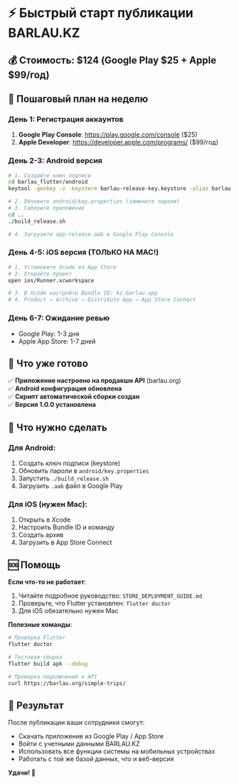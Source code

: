 # ⚡ Быстрый старт публикации BARLAU.KZ

## 💰 Стоимость: $124 (Google Play $25 + Apple $99/год)

## 🚀 Пошаговый план на неделю

### День 1: Регистрация аккаунтов
1. **Google Play Console**: https://play.google.com/console ($25)
2. **Apple Developer**: https://developer.apple.com/programs/ ($99/год)

### День 2-3: Android версия
```bash
# 1. Создайте ключ подписи
cd barlau_flutter/android
keytool -genkey -v -keystore barlau-release-key.keystore -alias barlau -keyalg RSA -keysize 2048 -validity 10000

# 2. Обновите android/key.properties (замените пароли)
# 3. Соберите приложение
cd ..
./build_release.sh

# 4. Загрузите app-release.aab в Google Play Console
```

### День 4-5: iOS версия (ТОЛЬКО НА MAC!)
```bash
# 1. Установите Xcode из App Store
# 2. Откройте проект
open ios/Runner.xcworkspace

# 3. В Xcode настройте Bundle ID: kz.barlau.app
# 4. Product → Archive → Distribute App → App Store Connect
```

### День 6-7: Ожидание ревью
- Google Play: 1-3 дня
- Apple App Store: 1-7 дней

## 🔧 Что уже готово

✅ **Приложение настроено на продакшн API** (barlau.org)  
✅ **Android конфигурация обновлена**  
✅ **Скрипт автоматической сборки создан**  
✅ **Версия 1.0.0 установлена**  

## 📱 Что нужно сделать

### Для Android:
1. Создать ключ подписи (keystore)
2. Обновить пароли в `android/key.properties`
3. Запустить `./build_release.sh`
4. Загрузить `.aab` файл в Google Play

### Для iOS (нужен Mac):
1. Открыть в Xcode
2. Настроить Bundle ID и команду
3. Создать архив
4. Загрузить в App Store Connect

## 🆘 Помощь

**Если что-то не работает**:
1. Читайте подробное руководство: `STORE_DEPLOYMENT_GUIDE.md`
2. Проверьте, что Flutter установлен: `flutter doctor`
3. Для iOS обязательно нужен Mac

**Полезные команды**:
```bash
# Проверка Flutter
flutter doctor

# Тестовая сборка
flutter build apk --debug

# Проверка подключения к API
curl https://barlau.org/simple-trips/
```

## 🎯 Результат

После публикации ваши сотрудники смогут:
- Скачать приложение из Google Play / App Store
- Войти с учетными данными BARLAU.KZ
- Использовать все функции системы на мобильных устройствах
- Работать с той же базой данных, что и веб-версия

**Удачи! 🚀** 
